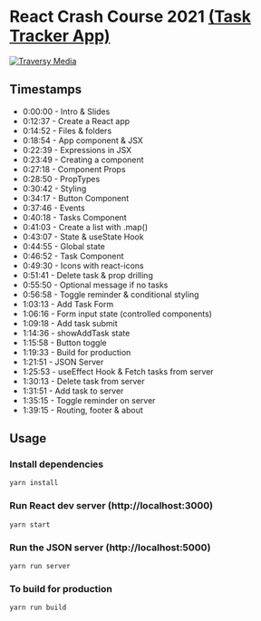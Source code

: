 # React Crash Course 2021 [(Task Tracker App)](https://github.com/bradtraversy/react-crash-2021)

[![Traversy Media](https://i.imgur.com/qcqbi0S.png)](https://www.youtube.com/watch?v=w7ejDZ8SWv8)

## Timestamps

- 0:00:00​ - Intro & Slides
- 0:12:37​ - Create a React app
- 0:14:52​ - Files & folders
- 0:18:54​ - App component & JSX
- 0:22:39​ - Expressions in JSX
- 0:23:49​ - Creating a component
- 0:27:18​ - Component Props
- 0:28:50​ - PropTypes
- 0:30:42​ - Styling
- 0:34:17​ - Button Component
- 0:37:46​ - Events
- 0:40:18​ - Tasks Component
- 0:41:03​ - Create a list with .map()
- 0:43:07​ - State & useState Hook
- 0:44:55​ - Global state
- 0:46:52​ - Task Component
- 0:49:30​ - Icons with react-icons
- 0:51:41​ - Delete task & prop drilling
- 0:55:50​ - Optional message if no tasks
- 0:56:58​ - Toggle reminder & conditional styling
- 1:03:13​ - Add Task Form
- 1:06:16​ - Form input state (controlled components)
- 1:09:18​ - Add task submit
- 1:14:36​ - showAddTask state
- 1:15:58​ - Button toggle
- 1:19:33​ - Build for production
- 1:21:51​ - JSON Server
- 1:25:53​ - useEffect Hook & Fetch tasks from server
- 1:30:13​ - Delete task from server
- 1:31:51​ - Add task to server
- 1:35:15​ - Toggle reminder on server
- 1:39:15​ - Routing, footer & about

## Usage

### Install dependencies

```
yarn install
```

### Run React dev server (http://localhost:3000)

```
yarn start
```

### Run the JSON server (http://localhost:5000)

```
yarn run server
```

### To build for production

```
yarn run build
```
